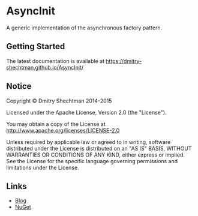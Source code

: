 AsyncInit
=========

A generic implementation of the asynchronous factory pattern.

Getting Started
---------------

The latest documentation is available at https://dmitry-shechtman.github.io/AsyncInit/

Notice
------

   Copyright © Dmitry Shechtman 2014-2015

   Licensed under the Apache License, Version 2.0 (the "License").

   You may obtain a copy of the License at
   http://www.apache.org/licenses/LICENSE-2.0

   Unless required by applicable law or agreed to in writing, software
   distributed under the License is distributed on an "AS IS" BASIS,
   WITHOUT WARRANTIES OR CONDITIONS OF ANY KIND, either express or implied.
   See the License for the specific language governing permissions and
   limitations under the License.

Links
-----

* [Blog](https://shecht.wordpress.com/category/asyncactivator/)
* [NuGet](https://nuget.org/packages/Ditto.AsyncInit)
